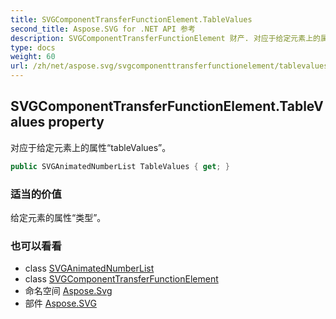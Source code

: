 ```yaml
---
title: SVGComponentTransferFunctionElement.TableValues
second_title: Aspose.SVG for .NET API 参考
description: SVGComponentTransferFunctionElement 财产. 对应于给定元素上的属性tableValues
type: docs
weight: 60
url: /zh/net/aspose.svg/svgcomponenttransferfunctionelement/tablevalues/
---
```

## SVGComponentTransferFunctionElement.TableValues property

对应于给定元素上的属性“tableValues”。

```csharp
public SVGAnimatedNumberList TableValues { get; }
```

### 适当的价值

给定元素的属性“类型”。

### 也可以看看

* class [SVGAnimatedNumberList](../../../aspose.svg.datatypes/svganimatednumberlist/)
* class [SVGComponentTransferFunctionElement](../)
* 命名空间 [Aspose.Svg](../../svgcomponenttransferfunctionelement/)
* 部件 [Aspose.SVG](../../../)


